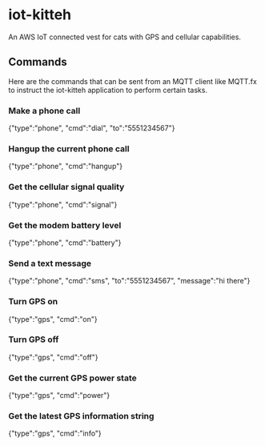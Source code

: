 # iot-kitteh
An AWS IoT connected vest for cats with GPS and cellular capabilities.

## Commands
Here are the commands that can be sent from an MQTT client like MQTT.fx to instruct the iot-kitteh application to perform certain tasks.

### Make a phone call
{"type":"phone", "cmd":"dial", "to":"5551234567"}

### Hangup the current phone call
{"type":"phone", "cmd":"hangup"}

### Get the cellular signal quality
{"type":"phone", "cmd":"signal"}

### Get the modem battery level
{"type":"phone", "cmd":"battery"}

### Send a text message
{"type":"phone", "cmd":"sms", "to":"5551234567", "message":"hi there"}

### Turn GPS on
{"type":"gps", "cmd":"on"}

### Turn GPS off
{"type":"gps", "cmd":"off"}

### Get the current GPS power state
{"type":"gps", "cmd":"power"}

### Get the latest GPS information string
{"type":"gps", "cmd":"info"}
